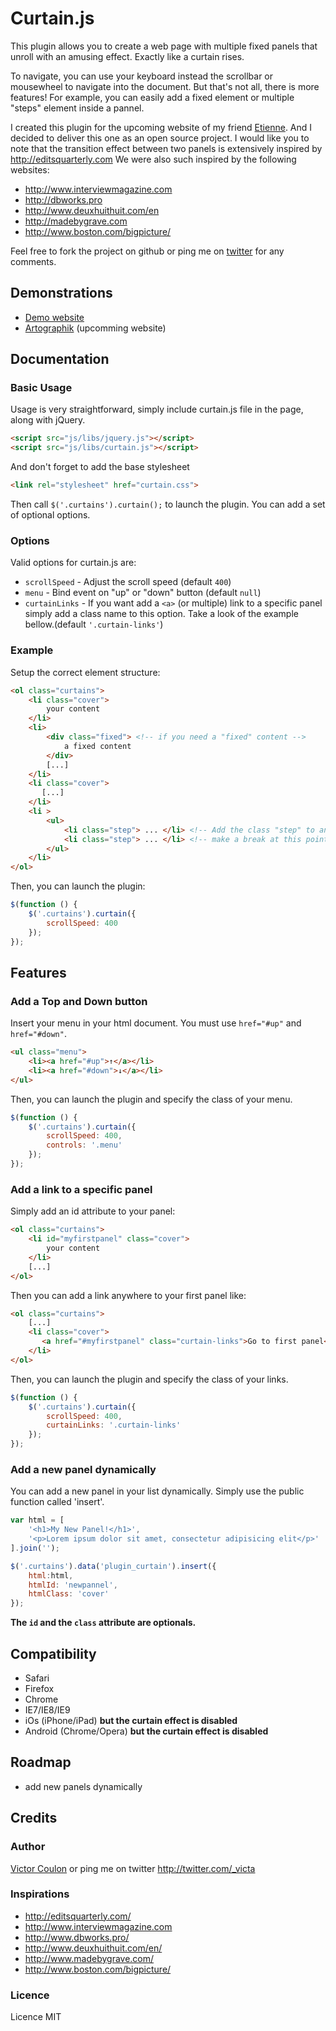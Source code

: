 Curtain.js
========================================

This plugin allows you to create a web page with multiple fixed panels that unroll with an amusing effect. Exactly like a curtain rises.
 
To navigate, you can use your keyboard instead the scrollbar or mousewheel to navigate into the document. 
But that's not all, there is more features! For example, you can easily add a fixed element or multiple "steps" element inside a pannel.

I created this plugin for the upcoming website of my friend [Etienne](http://artographik.fr/). And I decided to deliver this one as an open source project.
I would like you to note that the transition effect between two panels is extensively inspired by http://editsquarterly.com
We were also such inspired by the following websites:

* http://www.interviewmagazine.com
* http://dbworks.pro
* http://www.deuxhuithuit.com/en
* http://madebygrave.com
* http://www.boston.com/bigpicture/

Feel free to fork the project on github or ping me on [twitter](http://twitter.com/_victa) for any comments.

Demonstrations
-------------

* [Demo website](http://curtain.victorcoulon.fr)
* [Artographik](http://artographik.fr/) (upcomming website)

Documentation
-------------

### Basic Usage

Usage is very straightforward, simply include curtain.js file in the page, along with jQuery.

```html
<script src="js/libs/jquery.js"></script>  
<script src="js/libs/curtain.js"></script>
```

And don't forget to add the base stylesheet

```html
<link rel="stylesheet" href="curtain.css">
```
Then call ``$('.curtains').curtain();`` to launch the plugin. You can add a set of optional options.

### Options

Valid options for curtain.js are:

* ``scrollSpeed`` - Adjust the scroll speed (default ``400``)
* ``menu`` - Bind event on "up" or "down" button (default ``null``)
* ``curtainLinks`` - If you want add a ``<a>`` (or multiple) link to a specific panel simply add a class name to this option. Take a look of the example bellow.(default ``'.curtain-links'``)


### Example

Setup the correct element structure:

```html
<ol class="curtains">
    <li class="cover"> 
        your content
    </li>
    <li>
        <div class="fixed"> <!-- if you need a "fixed" content -->
            a fixed content
        </div>
        [...]
    </li>
    <li class="cover">
       [...]
    </li>
    <li >
        <ul>
            <li class="step"> ... </li> <!-- Add the class "step" to an element to  -->
            <li class="step"> ... </li> <!-- make a break at this point with keyboard controls  -->
        </ul>
    </li>
</ol>
```

Then, you can launch the plugin:

```js
$(function () {
    $('.curtains').curtain({
        scrollSpeed: 400
    });
});

```
## Features

### Add a Top and Down button

Insert your menu in your html document. You must use ``href="#up"`` and ``href="#down"``.

```html
<ul class="menu">
    <li><a href="#up">↑</a></li>
    <li><a href="#down">↓</a></li>
</ul>
```

Then, you can launch the plugin and specify the class of your menu.

```js
$(function () {
    $('.curtains').curtain({
        scrollSpeed: 400,
        controls: '.menu'
    });
});
```

### Add a link to a specific panel

Simply add an id attribute to your panel:

```html
<ol class="curtains">
    <li id="myfirstpanel" class="cover"> 
        your content
    </li>
    [...]
</ol>
```

Then you can add a link anywhere to your first panel like:

```html
<ol class="curtains">
    [...]
    <li class="cover">
       <a href="#myfirstpanel" class="curtain-links">Go to first panel</a>
    </li>
</ol>
```


Then, you can launch the plugin and specify the class of your links.

```js
$(function () {
    $('.curtains').curtain({
        scrollSpeed: 400,
        curtainLinks: '.curtain-links'
    });
});
```

### Add a new panel dynamically

You can add a new panel in your list dynamically. Simply use the public function called 'insert'.


```js
var html = [
    '<h1>My New Panel!</h1>',
    '<p>Lorem ipsum dolor sit amet, consectetur adipisicing elit</p>'
].join('');

$('.curtains').data('plugin_curtain').insert({
    html:html,
    htmlId: 'newpannel',
    htmlClass: 'cover'
});

```

**The ``id`` and the ``class`` attribute are optionals.**

Compatibility
-------------

* Safari
* Firefox
* Chrome
* IE7/IE8/IE9
* iOs (iPhone/iPad) __but the curtain effect is disabled__
* Android (Chrome/Opera) __but the curtain effect is disabled__


Roadmap
-------------

* add new panels dynamically

Credits
-------------

### Author
[Victor Coulon](http://victorcoulon.fr) or ping me on twitter http://twitter.com/_victa

### Inspirations


* http://editsquarterly.com/
* http://www.interviewmagazine.com
* http://www.dbworks.pro/
* http://www.deuxhuithuit.com/en/
* http://www.madebygrave.com/
* http://www.boston.com/bigpicture/

### Licence
Licence MIT